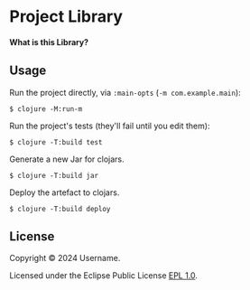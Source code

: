 # Project Library

#### What is this Library?


## Usage

Run the project directly, via `:main-opts` (`-m com.example.main`):

    $ clojure -M:run-m

Run the project's tests (they'll fail until you edit them):

    $ clojure -T:build test

Generate a new Jar for clojars.

    $ clojure -T:build jar

Deploy the artefact to clojars.

    $ clojure -T:build deploy

## License

Copyright &copy; 2024 Username.

Licensed under the Eclipse Public License [EPL 1.0](LICENSE).
